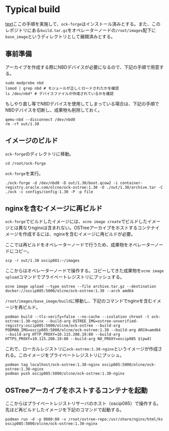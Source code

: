 # Typical build
[text](https://docs.oracle.com/en/operating-systems/olcne/2.0/ockforge/install.html)ここの手順を実施して、`ock-forge`はインストール済みとする。また、このレポジトリにある`build.tar.gz`をオペレーターノードの`/root/images`配下に`base_image`というディレクトリとして展開済みとする。

## 事前準備
アーカイブを作成する際にNBDデバイスが必要になるので、下記の手順で用意する。
```
sudo modprobe nbd
lsmod | grep nbd # モジュールが正しくロードされたかを確認
ls /dev/nbd* # デバイスファイルが作成されているかを確認
```
もしやり直し等でNBDデバイスを使用してしまっている場合は、下記の手順でNBDデバイスを切断し、成果物も削除しておく。
```
qemu-nbd --disconnect /dev/nbd0
rm -rf out/1.30
```

## イメージのビルド
`ock-forge`のディレクトリに移動。
```
cd /root/ock-forge
```
`ock-forge`を実行。
```
./ock-forge -d /dev/nbd0 -D out/1.30/boot.qcow2 -i container-registry.oracle.com/olcne/ock-ostree:1.30 -O ./out/1.30/archive.tar -C ./ock -c configs/config-1.30 -P -p file
```

## nginxを含むイメージに再ビルド
`ock-forge`でビルドしたイメージには、`ocne image create`でビルドしたイメージとは異なりnginxは含まれない。OSTreeアーカイブをホストするコンテナイメージを作成するには、nginxを含むイメージに再ビルドが必要。

ここでは再ビルドをオペレーターノードで行うため、成果物をオペレーターノードにコピー。
```
scp -r out/1.30 oscip081:~/images
```

ここからはオペレーターノードで操作する。コピーしてきた成果物を`ocne image upload`コマンドでプライベートレジストリにプッシュする。
```
ocne image upload --type ostree --file archive.tar.gz --destination docker://oscip085:5000/olcne/ock-ostree:1.30 --arch amd64
```
`/root/images/base_image/build`に移動し、下記のコマンドでnginxを含むイメージを再ビルド。
```
podman build --tls-verify=false --no-cache --isolation chroot -t ock-ostree:1.30-nginx --build-arg OSTREE_IMG=ostree-unverified-registry:oscip085:5000/olcne/ock-ostree --build-arg PODMAN_IMG=oscip085:5000/olcne/ock-ostree:1.30 --build-arg ARCH=amd64 --build-arg HTTP_PROXY=10.115.208.19:80 --build-arg HTTPS_PROXY=10.115.208.19:80 --build-arg NO_PROXY=oscip085 $(pwd)
```
これで、ローカルレジストリに`ock-ostree:1.30-nginx`というイメージが作成される。このイメージをプライベートレジストリにプッシュ。
```
podman tag localhost/ock-ostree:1.30-nginx oscip085:5000/olcne/ock-ostree:1.30-nginx
podman push oscip085:5000/olcne/ock-ostree:1.30-nginx
```

## OSTreeアーカイブをホストするコンテナを起動
ここからはプライベートレジストリサーバのホスト（oscip085）で操作する。
先ほど再ビルドしたイメージを下記のコマンドで起動する。
```
podman run -d -p 8080:80 -v /root/ostree-repo:/usr/share/nginx/html/ks oscip085:5000/olcne/ock-ostree:1.30-nginx
```